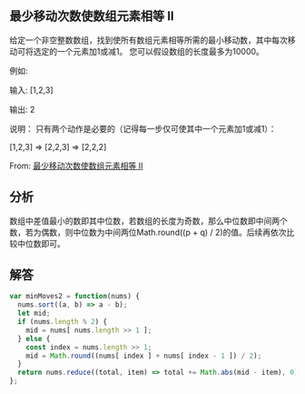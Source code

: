 ## 最少移动次数使数组元素相等 II
给定一个非空整数数组，找到使所有数组元素相等所需的最小移动数，其中每次移动可将选定的一个元素加1或减1。 您可以假设数组的长度最多为10000。

例如:

输入:
[1,2,3]

输出:
2

说明：
只有两个动作是必要的（记得每一步仅可使其中一个元素加1或减1）： 

[1,2,3]  =>  [2,2,3]  =>  [2,2,2]

From: [最少移动次数使数组元素相等 II](https://leetcode-cn.com/problems/minimum-moves-to-equal-array-elements-ii)

## 分析
数组中差值最小的数即其中位数，若数组的长度为奇数，那么中位数即中间两个数，若为偶数，则中位数为中间两位Math.round((p + q) / 2)的值。后续再依次比较中位数即可。

## 解答
```javascript
var minMoves2 = function(nums) {
  nums.sort((a, b) => a - b);
  let mid;
  if (nums.length % 2) {
    mid = nums[ nums.length >> 1 ];
  } else {
    const index = nums.length >> 1;
    mid = Math.round((nums[ index ] + nums[ index - 1 ]) / 2);
  }
  return nums.reduce((total, item) => total += Math.abs(mid - item), 0)
};
```